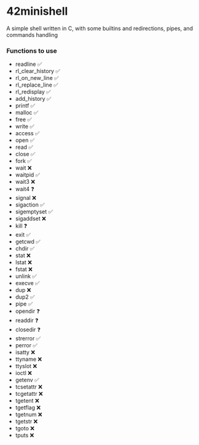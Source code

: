 # 42minishell

A simple shell written in C, with some builtins and redirections, pipes, and commands handling


### Functions to use

* readline :white_check_mark:
* rl_clear_history :white_check_mark:
* rl_on_new_line :white_check_mark:
* rl_replace_line :white_check_mark:
* rl_redisplay :white_check_mark:
* add_history :white_check_mark:
* printf :white_check_mark:
* malloc :white_check_mark:
* free :white_check_mark:
* write :white_check_mark:
* access :white_check_mark:
* open :white_check_mark:
* read :white_check_mark:
* close :white_check_mark:
* fork :white_check_mark:
* wait :x:
* waitpid :white_check_mark:
* wait3 :x:
* wait4 :question:
* signal :x:
* sigaction :white_check_mark:
* sigemptyset :white_check_mark:
* sigaddset :x:
* kill :question:
* exit :white_check_mark:
* getcwd :white_check_mark:
* chdir :white_check_mark:
* stat :x:
* lstat :x:
* fstat :x:
* unlink :white_check_mark:
* execve :white_check_mark:
* dup :x:
* dup2 :white_check_mark:
* pipe :white_check_mark:
* opendir :question:
* readdir :question:
* closedir :question:
* strerror :white_check_mark:
* perror :white_check_mark:
* isatty :x:
* ttyname :x:
* ttyslot :x:
* ioctl :x:
* getenv :white_check_mark:
* tcsetattr :x:
* tcgetattr :x:
* tgetent :x:
* tgetflag :x:
* tgetnum :x:
* tgetstr :x:
* tgoto :x:
* tputs :x: